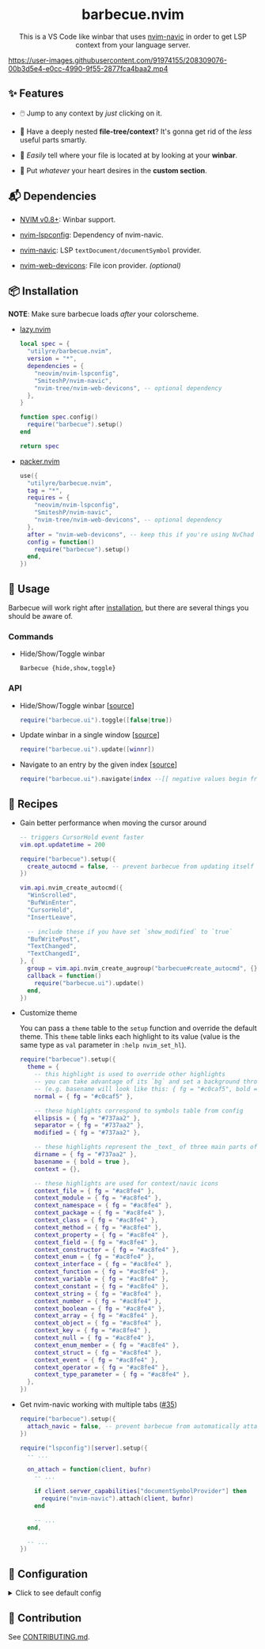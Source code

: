 <div align="center">

# barbecue.nvim

This is a VS Code like winbar that uses [nvim-navic][nvim-navic] in order to get
LSP context from your language server.

</div>

https://user-images.githubusercontent.com/91974155/208309076-00b3d5e4-e0cc-4990-9f55-2877fca4baa2.mp4

[nvim-navic]: https://github.com/SmiteshP/nvim-navic

## ✨ Features

- 🖱️ Jump to any context by _just_ clicking on it.

- 🌲 Have a deeply nested **file-tree/context**? It's gonna get rid of the
  _less_ useful parts smartly.

- 📂 _Easily_ tell where your file is located at by looking at your **winbar**.

- 📜 Put _whatever_ your heart desires in the **custom section**.

## 📬 Dependencies

- [NVIM v0.8+][neovim-latest]: Winbar support.

- [nvim-lspconfig][nvim-lspconfig]: Dependency of nvim-navic.

- [nvim-navic][nvim-navic]: LSP `textDocument/documentSymbol` provider.

- [nvim-web-devicons][nvim-web-devicons]: File icon provider. _(optional)_

[neovim-latest]: https://github.com/neovim/neovim/releases/latest
[nvim-lspconfig]: https://github.com/neovim/nvim-lspconfig
[nvim-navic]: https://github.com/SmiteshP/nvim-navic
[nvim-web-devicons]: https://github.com/nvim-tree/nvim-web-devicons

## 📦 Installation

**NOTE**: Make sure barbecue loads _after_ your colorscheme.

- [lazy.nvim][lazy.nvim]

  ```lua
  local spec = {
    "utilyre/barbecue.nvim",
    version = "*",
    dependencies = {
      "neovim/nvim-lspconfig",
      "SmiteshP/nvim-navic",
      "nvim-tree/nvim-web-devicons", -- optional dependency
    },
  }

  function spec.config()
    require("barbecue").setup()
  end

  return spec
  ```

- [packer.nvim][packer.nvim]

  ```lua
  use({
    "utilyre/barbecue.nvim",
    tag = "*",
    requires = {
      "neovim/nvim-lspconfig",
      "SmiteshP/nvim-navic",
      "nvim-tree/nvim-web-devicons", -- optional dependency
    },
    after = "nvim-web-devicons", -- keep this if you're using NvChad
    config = function()
      require("barbecue").setup()
    end,
  })
  ```

[lazy.nvim]: https://github.com/folke/lazy.nvim
[packer.nvim]: https://github.com/wbthomason/packer.nvim

## 🚀 Usage

Barbecue will work right after [installation][installation], but there are
several things you should be aware of.

### Commands

- Hide/Show/Toggle winbar

  ```vim
  Barbecue {hide,show,toggle}
  ```

### API

- Hide/Show/Toggle winbar [[source][toggle]]

  ```lua
  require("barbecue.ui").toggle([false|true])
  ```

- Update winbar in a single window [[source][update]]

  ```lua
  require("barbecue.ui").update([winnr])
  ```

- Navigate to an entry by the given index [[source][navigate]]

  ```lua
  require("barbecue.ui").navigate(index --[[ negative values begin from the end ]], [winnr])
  ```

[installation]: #-installation
[toggle]: https://github.com/utilyre/barbecue.nvim/blob/ca4339fe9470c6a71f7efb55a03049bbd2c98972/lua/barbecue/ui.lua#L164
[update]: https://github.com/utilyre/barbecue.nvim/blob/ca4339fe9470c6a71f7efb55a03049bbd2c98972/lua/barbecue/ui.lua#L122
[navigate]: https://github.com/utilyre/barbecue.nvim/blob/ca4339fe9470c6a71f7efb55a03049bbd2c98972/lua/barbecue/ui.lua#L176

## 🍴 Recipes

- Gain better performance when moving the cursor around

  ```lua
  -- triggers CursorHold event faster
  vim.opt.updatetime = 200

  require("barbecue").setup({
    create_autocmd = false, -- prevent barbecue from updating itself automatically
  })

  vim.api.nvim_create_autocmd({
    "WinScrolled",
    "BufWinEnter",
    "CursorHold",
    "InsertLeave",

    -- include these if you have set `show_modified` to `true`
    "BufWritePost",
    "TextChanged",
    "TextChangedI",
  }, {
    group = vim.api.nvim_create_augroup("barbecue#create_autocmd", {}),
    callback = function()
      require("barbecue.ui").update()
    end,
  })
  ```

- Customize theme

  You can pass a `theme` table to the `setup` function and override the default
  theme. This `theme` table links each highlight to its value (value is the same
  type as `val` parameter in `:help nvim_set_hl`).

  ```lua
  require("barbecue").setup({
    theme = {
      -- this highlight is used to override other highlights
      -- you can take advantage of its `bg` and set a background throughout your winbar
      -- (e.g. basename will look like this: { fg = "#c0caf5", bold = true })
      normal = { fg = "#c0caf5" },

      -- these highlights correspond to symbols table from config
      ellipsis = { fg = "#737aa2" },
      separator = { fg = "#737aa2" },
      modified = { fg = "#737aa2" },

      -- these highlights represent the _text_ of three main parts of barbecue
      dirname = { fg = "#737aa2" },
      basename = { bold = true },
      context = {},

      -- these highlights are used for context/navic icons
      context_file = { fg = "#ac8fe4" },
      context_module = { fg = "#ac8fe4" },
      context_namespace = { fg = "#ac8fe4" },
      context_package = { fg = "#ac8fe4" },
      context_class = { fg = "#ac8fe4" },
      context_method = { fg = "#ac8fe4" },
      context_property = { fg = "#ac8fe4" },
      context_field = { fg = "#ac8fe4" },
      context_constructor = { fg = "#ac8fe4" },
      context_enum = { fg = "#ac8fe4" },
      context_interface = { fg = "#ac8fe4" },
      context_function = { fg = "#ac8fe4" },
      context_variable = { fg = "#ac8fe4" },
      context_constant = { fg = "#ac8fe4" },
      context_string = { fg = "#ac8fe4" },
      context_number = { fg = "#ac8fe4" },
      context_boolean = { fg = "#ac8fe4" },
      context_array = { fg = "#ac8fe4" },
      context_object = { fg = "#ac8fe4" },
      context_key = { fg = "#ac8fe4" },
      context_null = { fg = "#ac8fe4" },
      context_enum_member = { fg = "#ac8fe4" },
      context_struct = { fg = "#ac8fe4" },
      context_event = { fg = "#ac8fe4" },
      context_operator = { fg = "#ac8fe4" },
      context_type_parameter = { fg = "#ac8fe4" },
    },
  })
  ```

- Get nvim-navic working with multiple tabs ([#35][#35])

  ```lua
  require("barbecue").setup({
    attach_navic = false, -- prevent barbecue from automatically attaching nvim-navic
  })

  require("lspconfig")[server].setup({
    -- ...

    on_attach = function(client, bufnr)
      -- ...

      if client.server_capabilities["documentSymbolProvider"] then
        require("nvim-navic").attach(client, bufnr)
      end

      -- ...
    end,

    -- ...
  })
  ```

[#35]: https://github.com/utilyre/barbecue.nvim/issues/35

## 🚠 Configuration

<details>
  <summary>Click to see default config</summary>

```lua
{
  ---whether to show/use navic in the winbar
  ---@type boolean
  show_navic = true,

  ---whether to attach navic to language servers automatically
  ---@type boolean
  attach_navic = true,

  ---whether to create winbar updater autocmd
  ---@type boolean
  create_autocmd = true,

  ---buftypes to enable winbar in
  ---@type string[]
  include_buftypes = { "" },

  ---filetypes not to enable winbar in
  ---@type string[]
  exclude_filetypes = { "gitcommit", "toggleterm" },

  modifiers = {
    ---filename modifiers applied to dirname
    ---@type string
    dirname = ":~:.",

    ---filename modifiers applied to basename
    ---@type string
    basename = "",
  },

  ---returns a string to be shown at the end of winbar
  ---@type fun(bufnr: number): string
  custom_section = function() return "" end,

  ---`auto` uses your current colorscheme's theme or generates a theme based on it
  ---`string` is the theme name to be used (theme should be located under `barbecue.theme` module)
  ---`barbecue.Theme` is a table that overrides the `auto` theme detection/generation
  ---@type "auto"|string|barbecue.Theme
  theme = "auto",

  ---whether to display path to file
  ---@type boolean
  show_dirname = true,

  ---whether to replace file icon with the modified symbol when buffer is modified
  ---@type boolean
  show_modified = false,

  symbols = {
    ---modification indicator
    ---@type string
    modified = "●",

    ---truncation indicator
    ---@type string
    ellipsis = "…",

    ---entry separator
    ---@type string
    separator = "",
  },

  ---icons for different context entry kinds
  ---`false` to disable kind icons
  ---@type table<string, string>|false
  kinds = {
    File = "",
    Module = "",
    Namespace = "",
    Package = "",
    Class = "",
    Method = "",
    Property = "",
    Field = "",
    Constructor = "",
    Enum = "",
    Interface = "",
    Function = "",
    Variable = "",
    Constant = "",
    String = "",
    Number = "",
    Boolean = "",
    Array = "",
    Object = "",
    Key = "",
    Null = "",
    EnumMember = "",
    Struct = "",
    Event = "",
    Operator = "",
    TypeParameter = "",
  },
}
```

</details>

## 👥 Contribution

See [CONTRIBUTING.md][contributing].

[contributing]: https://github.com/utilyre/barbecue.nvim/blob/main/CONTRIBUTING.md
